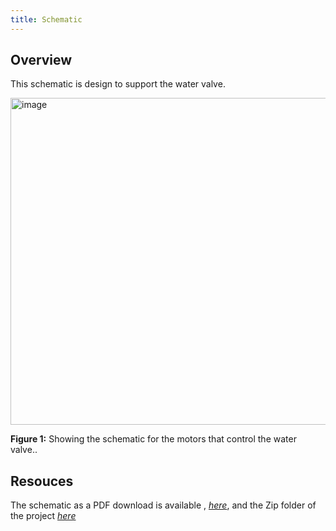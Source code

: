 ```yaml
---
title: Schematic
---
```


## Overview

This schematic is design to support the water valve.

<img width="1286" height="523" alt="image" src="https://github.com/user-attachments/assets/d6604258-3403-4c74-961d-55172b4ad1f6" />










**Figure 1:** Showing the schematic for the motors that control the water valve..


## Resouces

The schematic as a PDF download is available , [*here*](https://github.com/user-attachments/files/23161107/Subsystem-schematic-design-RSC-.pdf),
and the Zip folder of the project [*here*](https://github.com/user-attachments/files/23014451/Subsystem-schematic-design-RSC-.zip)

